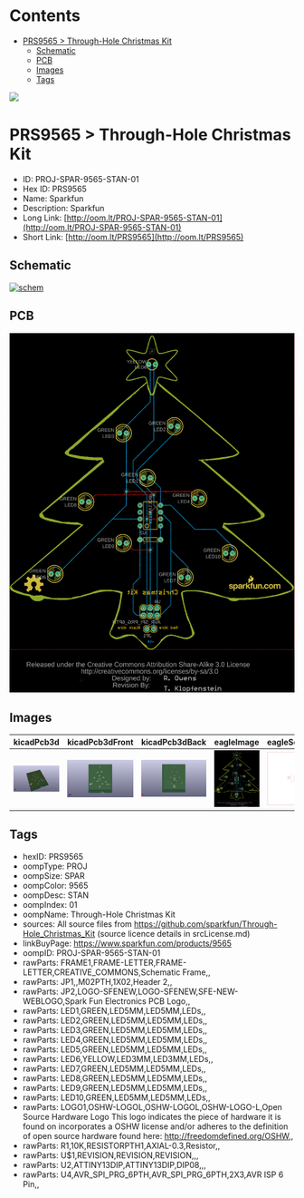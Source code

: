 



Contents
========

* [PRS9565 > Through-Hole Christmas Kit](#prs9565--through-hole-christmas-kit)
	* [Schematic](#schematic)
	* [PCB](#pcb)
	* [Images](#images)
	* [Tags](#tags)
  
![][im]
# PRS9565 > Through-Hole Christmas Kit

- ID: PROJ-SPAR-9565-STAN-01
- Hex ID: PRS9565
- Name: Sparkfun
- Description: Sparkfun
- Long Link: [http://oom.lt/PROJ-SPAR-9565-STAN-01](http://oom.lt/PROJ-SPAR-9565-STAN-01)
- Short Link: [http://oom.lt/PRS9565](http://oom.lt/PRS9565)

## Schematic
  
[![schem](eagleSchemImage.png)](eagleSchemImage.png)
## PCB
  
[![pcb](eagleImage.png)](eagleImage.png)
## Images
  
  

|kicadPcb3d|kicadPcb3dFront|kicadPcb3dBack|eagleImage|eagleSchemImage|
| :---: | :---: | :---: | :---: | :---: |
|[![kicadPcb3d](kicadPcb3d_140.png)](kicadPcb3d.png)|[![kicadPcb3dFront](kicadPcb3dFront_140.png)](kicadPcb3dFront.png)|[![kicadPcb3dBack](kicadPcb3dBack_140.png)](kicadPcb3dBack.png)|[![eagleImage](eagleImage_140.png)](eagleImage.png)|[![eagleSchemImage](eagleSchemImage_140.png)](eagleSchemImage.png)|

## Tags

- hexID: PRS9565
- oompType: PROJ
- oompSize: SPAR
- oompColor: 9565
- oompDesc: STAN
- oompIndex: 01
- oompName: Through-Hole Christmas Kit
- sources: All source files from https://github.com/sparkfun/Through-Hole_Christmas_Kit (source licence details in srcLicense.md)
- linkBuyPage: https://www.sparkfun.com/products/9565
- oompID: PROJ-SPAR-9565-STAN-01
- rawParts: FRAME1,FRAME-LETTER,FRAME-LETTER,CREATIVE_COMMONS,Schematic Frame,,
- rawParts: JP1,,M02PTH,1X02,Header 2,,
- rawParts: JP2,LOGO-SFENEW,LOGO-SFENEW,SFE-NEW-WEBLOGO,Spark Fun Electronics PCB Logo,,
- rawParts: LED1,GREEN,LED5MM,LED5MM,LEDs,,
- rawParts: LED2,GREEN,LED5MM,LED5MM,LEDs,,
- rawParts: LED3,GREEN,LED5MM,LED5MM,LEDs,,
- rawParts: LED4,GREEN,LED5MM,LED5MM,LEDs,,
- rawParts: LED5,GREEN,LED5MM,LED5MM,LEDs,,
- rawParts: LED6,YELLOW,LED3MM,LED3MM,LEDs,,
- rawParts: LED7,GREEN,LED5MM,LED5MM,LEDs,,
- rawParts: LED8,GREEN,LED5MM,LED5MM,LEDs,,
- rawParts: LED9,GREEN,LED5MM,LED5MM,LEDs,,
- rawParts: LED10,GREEN,LED5MM,LED5MM,LEDs,,
- rawParts: LOGO1,OSHW-LOGOL,OSHW-LOGOL,OSHW-LOGO-L,Open Source Hardware Logo This logo indicates the piece of hardware it is found on incorporates a OSHW license and/or adheres to the definition of open source hardware found here: http://freedomdefined.org/OSHW,,
- rawParts: R1,10K,RESISTORPTH1,AXIAL-0.3,Resistor,,
- rawParts: U$1,REVISION,REVISION,REVISION,,,
- rawParts: U2,ATTINY13DIP,ATTINY13DIP,DIP08,,,
- rawParts: U4,AVR_SPI_PRG_6PTH,AVR_SPI_PRG_6PTH,2X3,AVR ISP 6 Pin,,



[im]: kicadPcb3d_450.png

